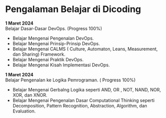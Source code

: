 # Pengalaman Belajar di Dicoding

**1 Maret 2024**<br>
Belajar Dasar-Dasar DevOps. (Progress 100%)
*  Belajar Mengenai Pengenalan DevOps.
*  Belajar Mengenai Prinsip-Prinsip DevOps.
*  Belajar Mengenai CALMS ( Culture, Automaton, Leans, Measurement, dan Sharing) Framework.
*  Belajar Mengenai Praktik DevOps.
*  Belajar Mengenai Kisah Implementasi DevOps.
  
**1 Maret 2024**<br> 
Belajar Pengenalan ke Logika Pemrograman. ( Progress 100%)
* Belajar Mengenai Gerbalng Logika seperti AND, OR , NOT, NAND, NOR, XOR, dan XNOR.
* Belajar Mengenai Pengenalan Dasar Computational Thinking seperti Decomposition, Pattern Recognition, Abstraction, Algorithm, dan Evaluation.  

